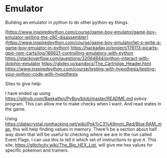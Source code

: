 # Emulator
Building an emulator in python to do other python-ey things.


[https://www.inspiredpython.com/course/game-boy-emulator/game-boy-emulator-writing-the-z80-disassembler](https://www.inspiredpython.com/course/game-boy-emulator/let-s-write-a-game-boy-emulator-in-python)
https://hackaday.io/project/176113-picarts-gpio-rom-carts/log/186621-controlling-emulators-with-python
https://stackoverflow.com/questions/32064844/python-interact-with-dolphin-emulator
https://gbdev.io/pandocs/The_Cartridge_Header.html
https://www.inspiredpython.com/course/testing-with-hypothesis/testing-your-python-code-with-hypothesis

Sites to give help:

I have ended up using https://github.com/Baekalfen/PyBoy/blob/master/README.md pyboy program.  This can allow me to make checks when I want.  And read states in the game.

Using https://datacrystal.romhacking.net/wiki/Pok%C3%A9mon_Red/Blue:RAM_map, this will help finding values in memory.  There'll be a section about half way down that will be useful to checking where we are in the run called Event Flags.  I can use this to tell it which set of instructions to give it.  This site, https://glitchcity.wiki/The_Big_HEX_List, will give me hex values for specific pokemon and trainers.
